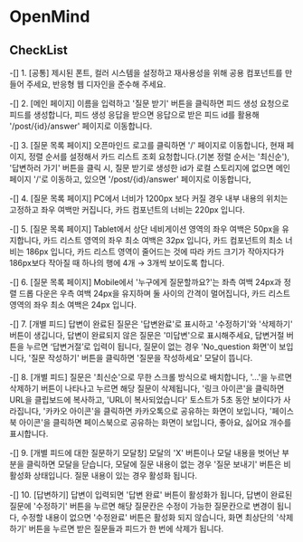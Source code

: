 # OpenMind

## CheckList
-[] 1. [공통] 제시된 폰트, 컬러 시스템을 설정하고 재사용성을 위해 공용 컴포넌트를 만들어 주세요, 반응형 웹 디자인을 준수해 주세요.


-[] 2. [메인 페이지] 이름을 입력하고 '질문 받기' 버튼을 클릭하면 피드 생성 요청으로 피드를 생성합니다, 피드 생성 응답을 받으면 응답으로 받은 피드 id를 활용해 '/post/{id}/answer' 페이지로 이동합니다.


-[] 3. [질문 목록 페이지] 오픈마인드 로고를 클릭하면 '/' 페이지로 이동합니다, 현재 페이지, 정렬 순서를 설정해서 카드 리스트 조회 요청합니다.(기본 정렬 순서는 '최신순'), '답변하러 가기' 버튼을 클릭 시, 질문 받기로 생성한 id가 로컬 스토리지에 없으면 메인 페이지 '/'로 이동하고, 있으면 '/post/{id}/answer' 페이지로 이동합니다,


-[] 4. [질문 목록 페이지] PC에서 너비가 1200px 보다 커질 경우 내부 내용의 위치는 고정하고 좌우 여백만 커집니다, 카드 컴포넌트의 너비는 220px 입니다.


-[] 5. [질문 목록 페이지] Tablet에서 상단 네비게이션 영역의 좌우 여백은 50px을 유지합니다, 카드 리스트 영역의 좌우 최소 여백은 32px 입니다, 카드 컴포넌트의 최소 너비는 186px 입니다, 카드 리스트 영역이 줄어드는 것에 따라 카드 크기가 작아지다가 186px보다 작아질 때 하나의 행에 4개 → 3개씩 보이도록 합니다.


-[] 6. [질문 목록 페이지] Mobile에서 '누구에게 질문할까요?'는 좌측 여백 24px과 정렬 드롭 다운은 우측 여백 24px을 유지하며 둘 사이의 간격이 멀어집니다, 카드 리스트 영역의 좌우 최소 여백은 24px 입니다.


-[] 7. [개별 피드] 답변이 완료된 질문은 '답변완료'로 표시하고 '수정하기'와 '삭제하기' 버튼이 생깁니다, 답변이 완료되지 않은 질문은 '미답변'으로 표시해주세요, 답변거절 버튼을 누르면 ‘답변거절’로 입력이 됩니다, 질문이 없는 경우 'No_question 화면'이 보입니다, '질문 작성하기' 버튼을 클릭하면 '질문을 작성하세요' 모달이 뜹니다.


-[] 8. [개별 피드] 질문은 '최신순'으로 무한 스크롤 방식으로 배치합니다, '…'을 누르면 삭제하기 버튼이 나타나고 누르면 해당 질문이 삭제됩니다, '링크 아이콘'을 클릭하면 URL을 클립보드에 복사하고, 'URL이 복사되었습니다' 토스트가 5초 동안 보이다가 사라집니다, '카카오 아이콘'을 클릭하면 카카오톡으로 공유하는 화면이 보입니다, '페이스북 아이콘'을 클릭하면 페이스북으로 공유하는 화면이 보입니다, 좋아요, 싫어요 개수를 표시합니다.


-[] 9. [개별 피드에 대한 질문하기 모달창] 모달의 'X' 버튼이나 모달 내용을 벗어난 부분을 클릭하면 모달을 닫습니다, 모달에 질문 내용이 없는 경우 '질문 보내기' 버튼은 비활성화 상태입니다. 질문 내용이 있는 경우 활성화 됩니다.


-[] 10. [답변하기] 답변이 입력되면 '답변 완료' 버튼이 활성화가 됩니다, 답변이 완료된 질문에 '수정하기' 버튼을 누르면 해당 질문칸은 수정이 가능한 질문칸으로 변경이 됩니다, 수정할 내용이 없으면 '수정완료' 버튼은 활성화 되지 않습니다, 화면 최상단의 '삭제하기' 버튼을 누르면 받은 질문들과 피드가 한 번에 삭제가 됩니다.
